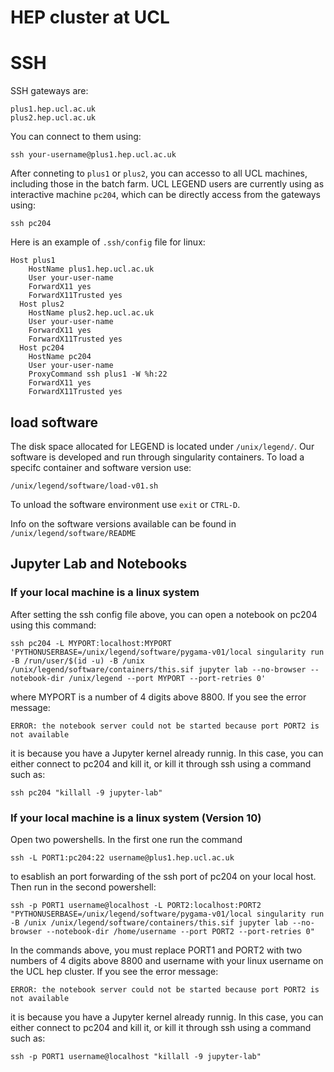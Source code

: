 # HEP cluster at UCL

# SSH 
SSH gateways are:

```
plus1.hep.ucl.ac.uk
plus2.hep.ucl.ac.uk
```

You can connect to them using: 
```console
ssh your-username@plus1.hep.ucl.ac.uk
```

After conneting to `plus1` or `plus2`, you can accesso to all UCL machines, including those in the batch farm. UCL LEGEND users are currently using as interactive machine `pc204`, which can be directly access from the gateways using:
```console
ssh pc204
```

Here is an example of `.ssh/config` file for linux:
```console
Host plus1
    HostName plus1.hep.ucl.ac.uk
    User your-user-name
    ForwardX11 yes
    ForwardX11Trusted yes
  Host plus2
    HostName plus2.hep.ucl.ac.uk
    User your-user-name
    ForwardX11 yes
    ForwardX11Trusted yes
  Host pc204
    HostName pc204
    User your-user-name
    ProxyCommand ssh plus1 -W %h:22
    ForwardX11 yes
    ForwardX11Trusted yes
```

## load software
The disk space allocated for LEGEND is located under `/unix/legend/`. Our software is developed and run through singularity containers. To load a specifc container and software version use:

```console
/unix/legend/software/load-v01.sh
```
To unload the software environment use `exit` or `CTRL-D`.

Info on the software versions available can be found in `/unix/legend/software/README`

## Jupyter Lab and Notebooks

###  If your local machine is a linux system
After setting the ssh config file above, you can open a notebook on pc204 using this command:

```console
ssh pc204 -L MYPORT:localhost:MYPORT  'PYTHONUSERBASE=/unix/legend/software/pygama-v01/local singularity run  -B /run/user/$(id -u) -B /unix /unix/legend/software/containers/this.sif jupyter lab --no-browser --notebook-dir /unix/legend --port MYPORT --port-retries 0'
```
where MYPORT is a number of 4 digits above 8800. If you see the error message:

```console
ERROR: the notebook server could not be started because port PORT2 is not available
```
it is because you have a Jupyter kernel already runnig. In this case, you can either connect to pc204 and kill it, or kill it through ssh using a command such as:

```console
ssh pc204 "killall -9 jupyter-lab"
```

###  If your local machine is a linux system (Version 10)
Open two powershells. In the first one run the command

```console
ssh -L PORT1:pc204:22 username@plus1.hep.ucl.ac.uk
```
to esablish an port forwarding of the ssh port of pc204 on your local host. Then run in the second powershell:

```console
ssh -p PORT1 username@localhost -L PORT2:localhost:PORT2 "PYTHONUSERBASE=/unix/legend/software/pygama-v01/local singularity run -B /unix /unix/legend/software/containers/this.sif jupyter lab --no-browser --notebook-dir /home/username --port PORT2 --port-retries 0"
```
In the commands above, you must replace PORT1 and PORT2 with two numbers of 4 digits above 8800 and username with your linux username on the UCL hep cluster. If you see the error message:

```console
ERROR: the notebook server could not be started because port PORT2 is not available
```
it is because you have a Jupyter kernel already runnig. In this case, you can either connect to pc204 and kill it, or kill it through ssh using a command such as:

```console
ssh -p PORT1 username@localhost "killall -9 jupyter-lab"
```



